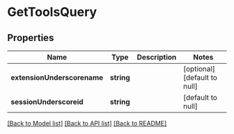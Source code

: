 # GetToolsQuery

## Properties
Name | Type | Description | Notes
------------ | ------------- | ------------- | -------------
**extensionUnderscorename** | **string** |  | [optional] [default to null]
**sessionUnderscoreid** | **string** |  | [default to null]

[[Back to Model list]](../README.md#documentation-for-models) [[Back to API list]](../README.md#documentation-for-api-endpoints) [[Back to README]](../README.md)


